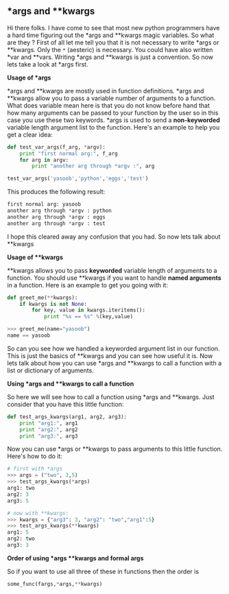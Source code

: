 ## \*args and **kwargs

Hi there folks. I have come to see that most new python programmers have a hard time figuring out the \*args and \*\*kwargs magic variables. So what are they ? First of all let me tell you that it is not necessary to write \*args or \*\*kwargs. Only the `*` (aesteric) is necessary. You could have also written \*var and \**vars. Writing \*args and \*\*kwargs is just a convention. So now lets take a look at \*args first. 

**Usage of \*args** 

\*args and \*\*kwargs are mostly used in function definitions. \*args and \*\*kwargs allow you to pass a variable number of arguments to a function. What does variable mean here is that you do not know before hand that how many arguments can be passed to your function by the user so in this case you use these two keywords. \*args is used to send a **non-keyworded** variable length argument list to the function. Here's an example to help you get a clear idea:

```python
def test_var_args(f_arg, *argv):
    print "first normal arg:", f_arg
    for arg in argv:
        print "another arg through *argv :", arg

test_var_args('yasoob','python','eggs','test')
```

This produces the following result:

```python
first normal arg: yasoob
another arg through *argv : python
another arg through *argv : eggs
another arg through *argv : test
```

I hope this cleared away any confusion that you had. So now lets talk about \*\*kwargs 

**Usage of \*\*kwargs** 

\*\*kwargs allows you to pass **keyworded** variable length of arguments to a function. You should use \*\*kwargs if you want to handle **named arguments** in a function. Here is an example to get you going with it:

```python
def greet_me(**kwargs):
    if kwargs is not None:
        for key, value in kwargs.iteritems():
            print "%s == %s" %(key,value)

>>> greet_me(name="yasoob")
name == yasoob
```

So can you see how we handled a keyworded argument list in our function. This is just the basics of \*\*kwargs and you can see how useful it is. Now lets talk about how you can use \*args and \*\*kwargs to call a function with a list or dictionary of arguments. 

**Using \*args and \*\*kwargs to call a function** 

So here we will see how to call a function using \*args and \*\*kwargs. Just consider that you have this little function:

```python
def test_args_kwargs(arg1, arg2, arg3):
    print "arg1:", arg1
    print "arg2:", arg2
    print "arg3:", arg3
```

Now you can use \*args or \*\*kwargs to pass arguments to this little function. Here's how to do it:

```python
# first with *args
>>> args = ("two", 3,5)
>>> test_args_kwargs(*args)
arg1: two
arg2: 3
arg3: 5

# now with **kwargs:
>>> kwargs = {"arg3": 3, "arg2": "two","arg1":5}
>>> test_args_kwargs(**kwargs)
arg1: 5
arg2: two
arg3: 3
```

**Order of using \*args \*\*kwargs and formal args** 

So if you want to use all three of these in functions then the order is

```python
some_func(fargs,*args,**kwargs)
```